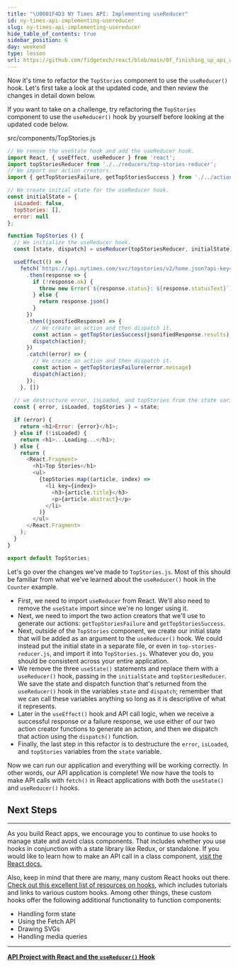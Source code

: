 ```yaml
---
title: "\U0001F4D3 NY Times API: Implementing useReducer"
id: ny-times-api-implementing-usereducer
slug: ny-times-api-implementing-usereducer
hide_table_of_contents: true
sidebar_position: 6
day: weekend
type: lesson
url: https://github.com/fidgetech/react/blob/main/0f_finishing_up_api_with_useReducer.md
---
```


Now it's time to refactor the `TopStories` component to use the `useReducer()` hook. Let's first take a look at the updated code, and then review the changes in detail down below.

If you want to take on a challenge, try refactoring the `TopStories` component to use the `useReducer()` hook by yourself before looking at the updated code below.

<div class="filename">src/components/TopStories.js</div>

```js
// We remove the useState hook and add the useReducer hook.
import React, { useEffect, useReducer } from 'react';
import topStoriesReducer from './../reducers/top-stories-reducer';
// We import our action creators.
import { getTopStoriesFailure, getTopStoriesSuccess } from './../actions/index';

// We create initial state for the useReducer hook.
const initialState = {
  isLoaded: false,
  topStories: [],
  error: null
};

function TopStories () {
  // We initialize the useReducer hook.
  const [state, dispatch] = useReducer(topStoriesReducer, initialState);

  useEffect(() => {
    fetch(`https://api.nytimes.com/svc/topstories/v2/home.json?api-key=${process.env.REACT_APP_API_KEY}`)
      .then(response => {
        if (!response.ok) {
          throw new Error(`${response.status}: ${response.statusText}`);
        } else {
          return response.json()
        }
      })
      .then((jsonifiedResponse) => {
        // We create an action and then dispatch it.
        const action = getTopStoriesSuccess(jsonifiedResponse.results)
        dispatch(action);
      })
      .catch((error) => {
        // We create an action and then dispatch it. 
        const action = getTopStoriesFailure(error.message)
        dispatch(action);
      });
    }, [])
  
  // we destructure error, isLoaded, and topStories from the state variable.
  const { error, isLoaded, topStories } = state;

  if (error) {
    return <h1>Error: {error}</h1>;
  } else if (!isLoaded) {
    return <h1>...Loading...</h1>;
  } else {
    return (
      <React.Fragment>
        <h1>Top Stories</h1>
        <ul>
          {topStories.map((article, index) =>
            <li key={index}>
              <h3>{article.title}</h3>
              <p>{article.abstract}</p>
            </li>
          )}
        </ul>
      </React.Fragment>
    );
  }
}

export default TopStories;
```

Let's go over the changes we've made to `TopStories.js`. Most of this should be familiar from what we've learned about the `useReducer()` hook in the `Counter` example. 

* First, we need to import `useReducer` from React. We'll also need to remove the `useState` import since we're no longer using it.
* Next, we need to import the two action creators that we'll use to generate our actions: `getTopStoriesFailure` and `getTopStoriesSuccess`. 
* Next, outside of the `TopStories` component, we create our initial state that will be added as an argument to the `useReducer()` hook. We could instead put the initial state in a separate file, or even in `top-stories-reducer.js`, and import it into `TopStories.js`. Whatever you do, you should be consistent across your entire application.
* We remove the three `useState()` statements and replace them with a `useReducer()` hook, passing in the `initialState` and `topStoriesReducer`. We save the state and dispatch function that's returned from the `useReducer()` hook in the variables `state` and `dispatch`; remember that we can call these variables anything so long as it is descriptive of what it represents.
* Later in the `useEffect()` hook and API call logic, when we receive a successful response or a failure response, we use either of our two action creator functions to generate an action, and then we dispatch that action using the `dispatch()` function.
* Finally, the last step in this refactor is to destructure the `error`, `isLoaded`, and `topStories` variables from the `state` variable. 

Now we can run our application and everything will be working correctly. In other words, our API application is complete! We now have the tools to make API calls with `fetch()` in React applications with both the `useState()` and `useReducer()` hooks. 

## Next Steps
---

As you build React apps, we encourage you to continue to use hooks to manage state and avoid class components. That includes whether you use hooks in conjunction with a state library like Redux, or standalone. If you would like to learn how to make an API call in a class component, [visit the React docs.](https://reactjs.org/docs/faq-ajax.html)

Also, keep in mind that there are many, many custom React hooks out there. [Check out this excellent list of resources on hooks](https://github.com/rehooks/awesome-react-hooks), which includes tutorials and links to various custom hooks. Among other things, these custom hooks offer the following additional functionality to function components:

* Handling form state
* Using the Fetch API
* Drawing SVGs
* Handling media queries

---
**[<i class="glyphicon glyphicon-folder-open"></i>  API Project with React and the `useReducer()` Hook](https://github.com/epicodus-lessons/react-with-api-and-useReducer)**

